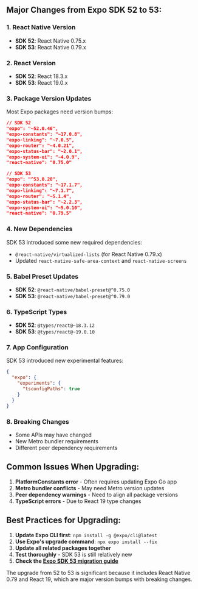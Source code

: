 
## Major Changes from Expo SDK 52 to 53:

### 1. **React Native Version**
- **SDK 52**: React Native 0.75.x
- **SDK 53**: React Native 0.79.x

### 2. **React Version**
- **SDK 52**: React 18.3.x
- **SDK 53**: React 19.0.x

### 3. **Package Version Updates**
Most Expo packages need version bumps:

```json
// SDK 52
"expo": "~52.0.46",
"expo-constants": "~17.0.8",
"expo-linking": "~7.0.5",
"expo-router": "~4.0.21",
"expo-status-bar": "~2.0.1",
"expo-system-ui": "~4.0.9",
"react-native": "0.75.0"

// SDK 53
"expo": "^53.0.20",
"expo-constants": "~17.1.7",
"expo-linking": "~7.1.7", 
"expo-router": "~5.1.4",
"expo-status-bar": "~2.2.3",
"expo-system-ui": "~5.0.10",
"react-native": "0.79.5"
```

### 4. **New Dependencies**
SDK 53 introduced some new required dependencies:
- `@react-native/virtualized-lists` (for React Native 0.79.x)
- Updated `react-native-safe-area-context` and `react-native-screens`

### 5. **Babel Preset Updates**
- **SDK 52**: `@react-native/babel-preset@^0.75.0`
- **SDK 53**: `@react-native/babel-preset@^0.79.0`

### 6. **TypeScript Types**
- **SDK 52**: `@types/react@~18.3.12`
- **SDK 53**: `@types/react@~19.0.10`

### 7. **App Configuration**
SDK 53 introduced new experimental features:
```json
{
  "expo": {
    "experiments": {
      "tsconfigPaths": true
    }
  }
}
```

### 8. **Breaking Changes**
- Some APIs may have changed
- New Metro bundler requirements
- Different peer dependency requirements

## Common Issues When Upgrading:

1. **PlatformConstants error** - Often requires updating Expo Go app
2. **Metro bundler conflicts** - May need Metro version updates
3. **Peer dependency warnings** - Need to align all package versions
4. **TypeScript errors** - Due to React 19 type changes

## Best Practices for Upgrading:

1. **Update Expo CLI first**: `npm install -g @expo/cli@latest`
2. **Use Expo's upgrade command**: `npx expo install --fix`
3. **Update all related packages together**
4. **Test thoroughly** - SDK 53 is still relatively new
5. **Check the [Expo SDK 53 migration guide](https://docs.expo.dev/versions/v53.0.0/introduction/changelog/)**

The upgrade from 52 to 53 is significant because it includes React Native 0.79 and React 19, which are major version bumps with breaking changes.